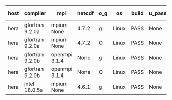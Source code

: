 

| host     | compiler                              | mpi                      | netcdf        | o_g        | os       | build       | u_pass          | u_fail          | s_pass            | s_fail            | e_pass             | e_fail             | nuopc_pass       | nuopc_fail       | artifacts link          |
|----------|---------------------------------------|--------------------------|---------------|------------|----------|-------------|-----------------|-----------------|-------------------|-------------------|--------------------|--------------------|------------------|------------------|-------------------------|
| hera | gfortran 9.2.0a | mpiuni None  | 4.7.2  | g | Linux | PASS | None | None | None | None | None | None | None | None | <a href="https://github.com/esmf-org/esmf-test-artifacts/tree/c6f6b648ffb7611d00e7efa9e79e15c7552711b4/v8.4.1/gfortran/9.2.0a/g/mpiuni/None" target="_blank">c6f6b64</a> | 
| hera | gfortran 9.2.0a | mpiuni None  | 4.7.2  | O | Linux | PASS | None | None | None | None | None | None | None | None | <a href="https://github.com/esmf-org/esmf-test-artifacts/tree/99ae2613a593af071dc7e6453d88ed483a5cc633/v8.4.1/gfortran/9.2.0a/O/mpiuni/None" target="_blank">99ae261</a> | 
| hera | gfortran 9.2.0b | openmpi 3.1.4  | None  | g | Linux | PASS | None | None | None | None | None | None | None | None | <a href="https://github.com/esmf-org/esmf-test-artifacts/tree/8aeb1ed7060ce9a6a377e13ee219a3e14c0954c7/v8.4.1/gfortran/9.2.0b/g/openmpi/3.1.4" target="_blank">8aeb1ed</a> | 
| hera | gfortran 9.2.0b | openmpi 3.1.4  | None  | O | Linux | PASS | None | None | None | None | None | None | None | None | <a href="https://github.com/esmf-org/esmf-test-artifacts/tree/617855a75190c8d5c59f6fdaaf2309153062201c/v8.4.1/gfortran/9.2.0b/O/openmpi/3.1.4" target="_blank">617855a</a> | 
| hera | intel 18.0.5a | mpiuni None  | 4.6.1  | g | Linux | PASS | None | None | None | None | None | None | None | None | <a href="https://github.com/esmf-org/esmf-test-artifacts/tree/05c77b6dc4120e077bbfe82e1dda90d35a0b6a60/v8.4.1/intel/18.0.5a/g/mpiuni/None" target="_blank">05c77b6</a> | 
